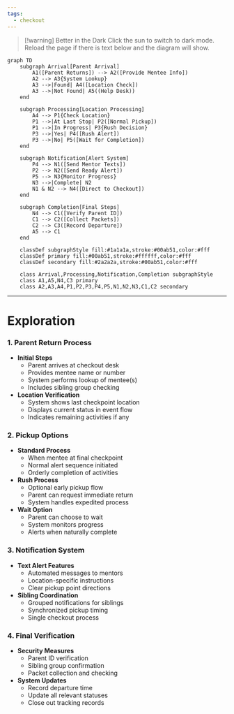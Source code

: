 ```yaml
---
tags:
  - checkout
---
```

> [!warning] Better in the Dark
> Click the sun to switch to dark mode. Reload the page if there is text below and the diagram will show.

```mermaid
graph TD
    subgraph Arrival[Parent Arrival]
        A1([Parent Returns]) --> A2([Provide Mentee Info])
        A2 --> A3{System Lookup}
        A3 -->|Found| A4([Location Check])
        A3 -->|Not Found| A5((Help Desk))
    end

    subgraph Processing[Location Processing]
        A4 --> P1{Check Location}
        P1 -->|At Last Stop| P2([Normal Pickup])
        P1 -->|In Progress| P3{Rush Decision}
        P3 -->|Yes| P4([Rush Alert])
        P3 -->|No| P5([Wait for Completion])
    end

    subgraph Notification[Alert System]
        P4 --> N1([Send Mentor Texts])
        P2 --> N2([Send Ready Alert])
        P5 --> N3{Monitor Progress}
        N3 -->|Complete| N2
        N1 & N2 --> N4([Direct to Checkout])
    end

    subgraph Completion[Final Steps]
        N4 --> C1([Verify Parent ID])
        C1 --> C2([Collect Packets])
        C2 --> C3([Record Departure])
        A5 --> C1
    end

    classDef subgraphStyle fill:#1a1a1a,stroke:#00ab51,color:#fff
    classDef primary fill:#00ab51,stroke:#ffffff,color:#fff
    classDef secondary fill:#2a2a2a,stroke:#00ab51,color:#fff

    class Arrival,Processing,Notification,Completion subgraphStyle
    class A1,A5,N4,C3 primary
    class A2,A3,A4,P1,P2,P3,P4,P5,N1,N2,N3,C1,C2 secondary
```
---
# Exploration
### 1. Parent Return Process
- **Initial Steps**
    - Parent arrives at checkout desk
    - Provides mentee name or number
    - System performs lookup of mentee(s)
    - Includes sibling group checking
- **Location Verification**
    - System shows last checkpoint location
    - Displays current status in event flow
    - Indicates remaining activities if any
### 2. Pickup Options
- **Standard Process**
    - When mentee at final checkpoint
    - Normal alert sequence initiated
    - Orderly completion of activities
- **Rush Process**
    - Optional early pickup flow
    - Parent can request immediate return
    - System handles expedited process
- **Wait Option**
    - Parent can choose to wait
    - System monitors progress
    - Alerts when naturally complete
### 3. Notification System
- **Text Alert Features**
    - Automated messages to mentors
    - Location-specific instructions
    - Clear pickup point directions
- **Sibling Coordination**
    - Grouped notifications for siblings
    - Synchronized pickup timing
    - Single checkout process
### 4. Final Verification
- **Security Measures**
    - Parent ID verification
    - Sibling group confirmation
    - Packet collection and checking
- **System Updates**
    - Record departure time
    - Update all relevant statuses
    - Close out tracking records